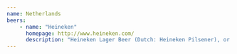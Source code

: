 ```yaml
---
name: Netherlands
beers:
    - name: "Heineken"
      homepage: http://www.heineken.com/
      description: "Heineken Lager Beer (Dutch: Heineken Pilsener), or simply Heineken (Dutch pronunciation: [ˈɦɛinəkən]), is a pale lager beer with 5% alcohol by volume produced by the Dutch brewing company Heineken International. Heineken is well known for its signature green bottle and red star."
---
```

